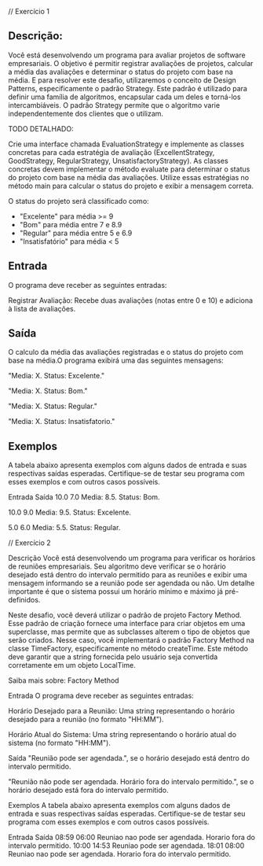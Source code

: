 // Exercício 1

## Descrição:

Você está desenvolvendo um programa para avaliar projetos de software empresariais. O objetivo é permitir registrar avaliações de projetos, calcular a média das avaliações e determinar o status do projeto com base na média. E para resolver este desafio, utilizaremos o conceito de Design Patterns, especificamente o padrão Strategy. Este padrão é utilizado para definir uma família de algoritmos, encapsular cada um deles e torná-los intercambiáveis. O padrão Strategy permite que o algoritmo varie independentemente dos clientes que o utilizam.

TODO DETALHADO:

Crie uma interface chamada EvaluationStrategy e implemente as classes concretas para cada estratégia de avaliação (ExcellentStrategy, GoodStrategy, RegularStrategy, UnsatisfactoryStrategy). As classes concretas devem implementar o método evaluate para determinar o status do projeto com base na média das avaliações. Utilize essas estratégias no método main para calcular o status do projeto e exibir a mensagem correta.

O status do projeto será classificado como:

- "Excelente" para média >= 9
- "Bom" para média entre 7 e 8.9
- "Regular" para média entre 5 e 6.9
- "Insatisfatório" para média < 5


## Entrada

O programa deve receber as seguintes entradas:

Registrar Avaliação: Recebe duas avaliações (notas entre 0 e 10) e adiciona à lista de avaliações.

## Saída

O calculo da média das avaliações registradas e o status do projeto com base na média.O programa exibirá uma das seguintes mensagens:

"Media: X. Status: Excelente."

"Media: X. Status: Bom."

"Media: X. Status: Regular."

"Media: X. Status: Insatisfatorio."

## Exemplos

A tabela abaixo apresenta exemplos com alguns dados de entrada e suas respectivas saídas esperadas. Certifique-se de testar seu programa com esses exemplos e com outros casos possíveis.

Entrada	 Saída
10.0   7.0  Media: 8.5. Status: Bom.

10.0
9.0	Media: 9.5. Status: Excelente.

5.0
6.0	Media: 5.5. Status: Regular.


// Exercício 2

Descrição
Você está desenvolvendo um programa para verificar os horários de reuniões empresariais. Seu algoritmo deve verificar se o horário desejado está dentro do intervalo permitido para as reuniões e exibir uma mensagem informando se a reunião pode ser agendada ou não. Um detalhe importante é que o sistema possui um horário mínimo e máximo já pré-definidos.

Neste desafio, você deverá utilizar o padrão de projeto Factory Method. Esse padrão de criação fornece uma interface para criar objetos em uma superclasse, mas permite que as subclasses alterem o tipo de objetos que serão criados. Nesse caso, você implementará o padrão Factory Method na classe TimeFactory, especificamente no método createTime. Este método deve garantir que a string fornecida pelo usuário seja convertida corretamente em um objeto LocalTime.

Saiba mais sobre: Factory Method

Entrada
O programa deve receber as seguintes entradas:

Horário Desejado para a Reunião: Uma string representando o horário desejado para a reunião (no formato "HH:MM").

Horário Atual do Sistema: Uma string representando o horário atual do sistema (no formato "HH:MM").

Saída
"Reunião pode ser agendada.", se o horário desejado está dentro do intervalo permitido.

"Reunião não pode ser agendada. Horário fora do intervalo permitido.", se o horário desejado está fora do intervalo permitido.

Exemplos
A tabela abaixo apresenta exemplos com alguns dados de entrada e suas respectivas saídas esperadas. Certifique-se de testar seu programa com esses exemplos e com outros casos possíveis.

Entrada	Saída
08:59
06:00	Reuniao nao pode ser agendada. Horario fora do intervalo permitido.
10:00
14:53	Reuniao pode ser agendada.
18:01
08:00	Reuniao nao pode ser agendada. Horario fora do intervalo permitido.
